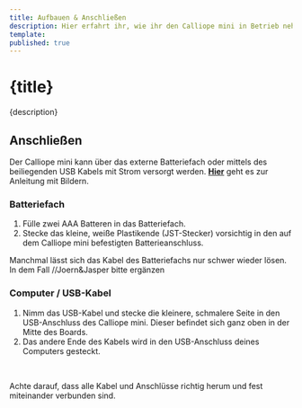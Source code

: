 ```yaml
---
title: Aufbauen & Anschließen
description: Hier erfahrt ihr, wie ihr den Calliope mini in Betrieb nehmt.
template: 
published: true
---
```


# {title}

{description}

## Anschließen

Der Calliope mini kann über das externe Batteriefach oder mittels des beiliegenden USB Kabels mit Strom versorgt werden. **[Hier](https://calliope.cc/los-geht-s/erste-schritte#yellow)** geht es zur Anleitung mit Bildern.

### Batteriefach

<ol>
  <li>Fülle zwei AAA Batteren in das Batteriefach.</li>
  <li>Stecke das kleine, weiße Plastikende (JST-Stecker) vorsichtig in den auf dem Calliope mini befestigten Batterieanschluss.</li>
</ol>

<!-- :::admonition type=warning -->
Manchmal lässt sich das Kabel des Batteriefachs nur schwer wieder lösen. In dem Fall //Joern&Jasper bitte ergänzen
<!-- ::: -->

### Computer / USB-Kabel

<ol>
  <li>Nimm das USB-Kabel und stecke die kleinere, schmalere Seite in den USB-Anschluss des Calliope mini. Dieser befindet sich ganz oben in der Mitte des Boards.</li>
  <li>Das andere Ende des Kabels wird in den USB-Anschluss deines Computers gesteckt.</li>
</ol>

<br>

<!-- :::admonition type=tip -->
Achte darauf, dass alle Kabel und Anschlüsse richtig herum und fest miteinander verbunden sind.
<!-- ::: -->
